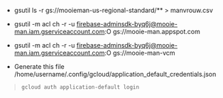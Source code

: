 - gsutil ls -r gs://mooieman-us-regional-standard/** > manvrouw.csv


- gsutil -m acl ch -r -u firebase-adminsdk-byq6j@mooie-man.iam.gserviceaccount.com:O gs://mooie-man.appspot.com
- gsutil -m acl ch -r -u firebase-adminsdk-byq6j@mooie-man.iam.gserviceaccount.com:O gs://mooie-man-vcm
- Generate this file /home/username/.config/gcloud/application_default_credentials.json
> `gcloud auth application-default login`